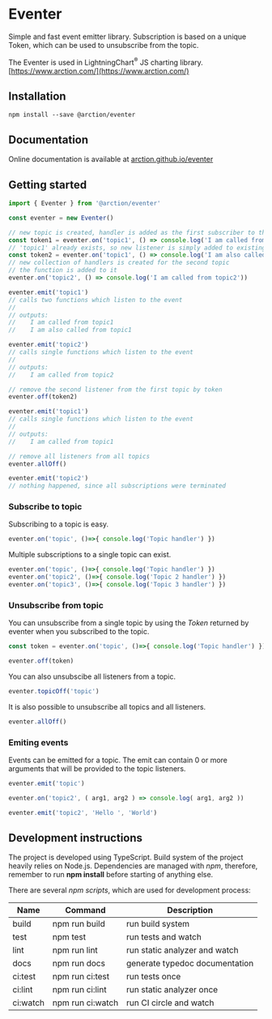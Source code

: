 # Eventer

Simple and fast event emitter library. Subscription is based on a unique Token, which can be used to unsubscribe from the topic.

The Eventer is used in LightningChart<sup>&#174;</sup> JS charting library. [https://www.arction.com/](https://www.arction.com/)

## Installation

`npm install --save @arction/eventer`

## Documentation

Online documentation is available at [arction.github.io/eventer](https://arction.github.io/Eventer/)

## Getting started

```ts
import { Eventer } from '@arction/eventer'

const eventer = new Eventer()

// new topic is created, handler is added as the first subscriber to the topic
const token1 = eventer.on('topic1', () => console.log('I am called from topic1'))
// 'topic1' already exists, so new listener is simply added to existing collection of handlers
const token2 = eventer.on('topic1', () => console.log('I am also called from topic1'))
// new collection of handlers is created for the second topic
// the function is added to it
eventer.on('topic2', () => console.log('I am called from topic2'))

eventer.emit('topic1')
// calls two functions which listen to the event
//
// outputs:
//    I am called from topic1
//    I am also called from topic1

eventer.emit('topic2')
// calls single functions which listen to the event
//
// outputs:
//    I am called from topic2

// remove the second listener from the first topic by token 
eventer.off(token2)

eventer.emit('topic1')
// calls single functions which listen to the event
//
// outputs:
//    I am called from topic1

// remove all listeners from all topics
eventer.allOff()

eventer.emit('topic2')
// nothing happened, since all subscriptions were terminated
```

### Subscribe to topic

Subscribing to a topic is easy.

```ts
eventer.on('topic', ()=>{ console.log('Topic handler') })
```

Multiple subscriptions to a single topic can exist.

```ts
eventer.on('topic', ()=>{ console.log('Topic handler') })
eventer.on('topic2', ()=>{ console.log('Topic 2 handler') })
eventer.on('topic3', ()=>{ console.log('Topic 3 handler') })
```

### Unsubscribe from topic

You can unsubscribe from a single topic by using the *Token* returned by eventer when you subscribed to the topic.

```ts
const token = eventer.on('topic', ()=>{ console.log('Topic handler') })

eventer.off(token)
```

You can also unsubscibe all listeners from a topic.

```ts
eventer.topicOff('topic')
```

It is also possible to unsubscribe all topics and all listeners.

```ts
eventer.allOff()
```

### Emiting events

Events can be emitted for a topic. The emit can contain 0 or more arguments that will be provided to the topic listeners.

```ts
eventer.emit('topic')

eventer.on('topic2', ( arg1, arg2 ) => console.log( arg1, arg2 ))

eventer.emit('topic2', 'Hello ', 'World')
```

## Development instructions

The project is developed using TypeScript. Build system of the project heavily relies on Node.js. Dependencies are managed with *npm*, therefore, remember to run **npm install** before starting of anything else. 

There are several *npm scripts*, which are used for development process:

| Name     | Command          | Description              |
| ---------|------------------|--------------------------|
| build    | npm run build    | run build system
| test     | npm test         | run tests and watch      |
| lint     | npm run lint     | run static analyzer and watch
| docs     | npm run docs     | generate typedoc documentation
| ci:test  | npm run ci:test  | run tests once
| ci:lint  | npm run ci:lint  | run static analyzer once
| ci:watch | npm run ci:watch | run CI circle and watch
